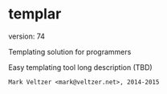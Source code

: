templar
=======

version: 74

Templating solution for programmers

Easy templating tool long description (TBD)

	Mark Veltzer <mark@veltzer.net>, 2014-2015

